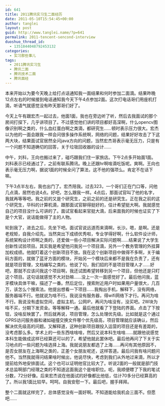 ```yaml
---
id: 641
title: 2011腾讯实习生二面经历
date: 2011-05-10T15:54:45+00:00
author: tanglei
layout: post
guid: http://www.tanglei.name/?p=641
permalink: 2011-tencent-sencond-interview
duoshuo_thread_id:
  - 1351844048792453132
categories:
  - 实习那些事儿
tags:
  - 2011腾讯实习生
  - 腾讯二面
  - 腾讯技术二面
  - 腾讯面经
---
```

本来开始以为要今天晚上给打点话通知我一面结果和何时参加二面滴。结果昨晚12点左右的时候接到电话通知我今天下午4点参加2面。这次打电话哥们用座机打滴，听语气就感觉没有昨天那哥们好了。

今天上午有跟宏杰一起过去，他面1面，我也在旁边听了听，然后去我面试的那个房间打探下，几乎讲项目了。不过感觉他们讲的项目都好高深啊，什么opencv图像识别啊之类的，什么血红蛋白啊之类滴，都研究生……顿时表示压力很大。宏杰以为他的一面会跟我一样会问很多操作系统啊，网络的问题，结果好好攻击了下这两大块，结果面试官居然全问java方向的问题，当然宏杰哥表示毫无压力，只是有一个问题不知道确切的回答，关于垃圾回收器的设计……

中午，刘科，王向也搬过来了，碰巧跟我们住一家旅店。下午2点多开始面1面。刘科表示已经通过了，之前有联系腾讯。晚上还跟hr啊啥滴吃饭呢。爽啊。王向也表示毫无压力啊，据说1面的时候全问了算法，这不他的强项么。肯定不在话下嘛。

下午3点半左右，我也出门了。宏杰陪我。过去323，一个哥们正在门口等，问他几点滴，居然也说4点。好吧，怎么跟我一样。4点后，那面试官叫了他的名字，我就再等等吧。我之前的又是个研究生，之前之前的还是研究生。正在我之前的这个研究生，华科的计算机滴，跟那面试官聊得挺好的，估计希望挺大啊。我就感觉自己的项目没什么可讲的了。面试官看起来官挺大滴，后来面我的时候也证实了下是个大官，说话能做得了主的人物。

轮到我了，进去之后，先坐下吧。面试官说远道而来滴啊，长沙。嗯，是啊。还是老规矩，自我介绍先。当然突出下成绩优秀啦，专业学得好啊，什么软件设计师，系统架构设计师啊之类的，还爱做一些小项目解决实际问题啊……结果说了大学生创新性试验项目。其实我是希望他问我另一个项目滴，另外一个教务管理的外挂算加权成绩。他就盯着这个创新项目不放。我在这个创新项目中做得不多啊，关于编码方面的，就做了蓝牙方面的模块，开始另一个模块后来都不是我在负责了，还有就是项目管理，文档编写之类的。他说了句，我们招的不是项目管理人才……好吧，那就不应该问我这个项目啊，我还试图希望转移到另一个项目，但他还是只盯这个项目。这句话就感觉不大对劲嘛……没上一次一面感觉好了。最后他问我，蓝牙模块具体干嘛，描述了一番。然后定位，搜索附近用户时如果用户量很大，几百万，该怎么个搜索法。他提出想看一下项目……我掏出手机，解释下，没有网络，服务器端不行。他就说为啥不行。我说没有服务器，得wifi网络下才行。再问为啥不行。我说没有虚拟空间，虚拟主机，公网IP。再问为啥没有，没买吧。2W块为啥不买，分期下发资金。等等解释一通。最后他就看了下登陆的界面。点击了下按钮，没啥反映罢了。然后就再说，项目管理，怎么处理优先级。比如就是这个通过GPRS访问服务器和诸如碰撞交换文件哪个优先级高，项目管理就应该确认，然后解决优先级高的问题。又解释道，这种创新项目跟投入运营的项目还是有差距的，没考虑那么多。学术上的一些东西啥啥啥，然后又说本科生啥啥……就跟他说感觉本科生能做成这样已经算还可以的了。希望他就此罢休吧。最后他再问了下关于实习地点的一些问题为啥选择上海。我就说朋友都选了上海……再问有其他原因不，是否女朋友在上海啊之类的，正差个女朋友呢还，这样答道。最后问我有啥问题问他不。当然我就得问结果啥时候出，他说尽快，考虑到我们从外地过来滴，所以才提前给外地安排面试。这个也可以证明他官比较大了。听说2面的一般就是部门技术总监啊部门经理之类的不知道这面我这个是啥职位。呃，我顺便瞟了下我的笔试分数，72分好像。后来宏杰说在他面试的好像都比他低，估计70多分已经算高的了。所以我1面比较早。呵呵。自我安慰一下。最后吧，握手拜拜。

整个二面就这样完了，总体感觉没有一面好啊。不知道能给我机会三面不。但愿吧……
